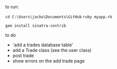 to run:

`cd C:\Users\jacko\Documents\GitHub`
`ruby myapp.rb`

`gem install sinatra-contrib`

to do 
- 'add a trades database table'
- add a Trade class (see the user class)
- post trade
- show errors on the add trade page